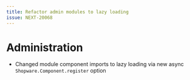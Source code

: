 ```yaml
---
title: Refactor admin modules to lazy loading
issue: NEXT-20068
---
```

# Administration
* Changed module component imports to lazy loading via new async `Shopware.Component.register` option
